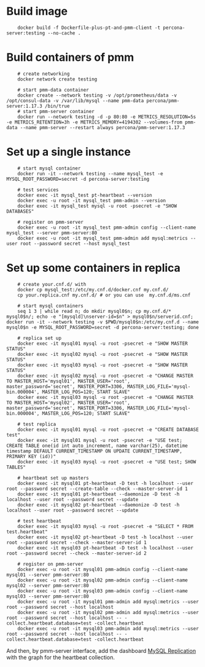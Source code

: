 Build image
===========

        docker build -f Dockerfile-plus-pt-and-pmm-client -t percona-server:testing --no-cache .

Build containers of pmm
=======================

        # create networking
        docker network create testing

        # start pmm-data container
        docker create --network testing -v /opt/prometheus/data -v /opt/consul-data -v /var/lib/mysql --name pmm-data percona/pmm-server:1.17.3 /bin/true
        # start pmm-server container
        docker run --network testing -d -p 80:80 -e METRICS_RESOLUTION=5s -e METRICS_RETENTION=3h -e METRICS_MEMORY=4194302 --volumes-from pmm-data --name pmm-server --restart always percona/pmm-server:1.17.3

Set up a single instance
========================

        # start mysql container
        docker run -it --network testing --name mysql_test -e MYSQL_ROOT_PASSWORD=secret -d percona-server:testing

        # test services
        docker exec -it mysql_test pt-heartbeat --version
        docker exec -u root -it mysql_test pmm-admin --version
        docker exec -it mysql_test mysql -u root -psecret -e "SHOW DATABASES"

        # register on pmm-server
        docker exec -u root -it mysql_test pmm-admin config --client-name mysql_test --server pmm-server:80
        docker exec -u root -it mysql_test pmm-admin add mysql:metrics --user root --password secret --host mysql_test

Set up some containers in replica
=================================

        # create your.cnf.d/ with
        docker cp mysql_test:/etc/my.cnf.d/docker.cnf my.cnf.d/
        cp your.replica.cnf my.cnf.d/ # or you can use  my.cnf.d/ms.cnf

        # start mysql containers
        seq 1 3 | while read n; do mkdir mysql0$n; cp my.cnf.d/* mysql0$n/; echo -e "[mysqld]\nserver-id=$n" > mysql0$n/serverid.cnf; docker run -it --network testing -v $PWD/mysql0$n:/etc/my.cnf.d --name mysql0$n -e MYSQL_ROOT_PASSWORD=secret -d percona-server:testing; done

        # replica set up
        docker exec -it mysql01 mysql -u root -psecret -e "SHOW MASTER STATUS"
        docker exec -it mysql02 mysql -u root -psecret -e "SHOW MASTER STATUS"
        docker exec -it mysql03 mysql -u root -psecret -e "SHOW MASTER STATUS"
        docker exec -it mysql02 mysql -u root -psecret -e "CHANGE MASTER TO MASTER_HOST='mysql01', MASTER_USER='root', master_password='secret', MASTER_PORT=3306, MASTER_LOG_FILE='mysql-bin.000004', MASTER_LOG_POS=120; START SLAVE"
        docker exec -it mysql03 mysql -u root -psecret -e "CHANGE MASTER TO MASTER_HOST='mysql02', MASTER_USER='root', master_password='secret', MASTER_PORT=3306, MASTER_LOG_FILE='mysql-bin.000004', MASTER_LOG_POS=120; START SLAVE"

        # test replica
        docker exec -it mysql01 mysql -u root -psecret -e "CREATE DATABASE test"
        docker exec -it mysql01 mysql -u root -psecret -e "USE test; CREATE TABLE one(id int auto_increment, name varchar(25), datetime timestamp DEFAULT CURRENT_TIMESTAMP ON UPDATE CURRENT_TIMESTAMP, PRIMARY KEY (id))"
        docker exec -it mysql03 mysql -u root -psecret -e "USE test; SHOW TABLES"

        # heartbeat set up masters
        docker exec -it mysql01 pt-heartbeat -D test -h localhost --user root --password secret --create-table --check --master-server-id 1
        docker exec -it mysql01 pt-heartbeat --daemonize -D test -h localhost --user root --password secret --update
        docker exec -it mysql02 pt-heartbeat --daemonize -D test -h localhost --user root --password secret --update
        
        # test heartbeat
        docker exec -it mysql03 mysql -u root -psecret -e "SELECT * FROM test.heartbeat"
        docker exec -it mysql02 pt-heartbeat -D test -h localhost --user root --password secret --check --master-server-id 1
        docker exec -it mysql03 pt-heartbeat -D test -h localhost --user root --password secret --check --master-server-id 2

        # register on pmm-server
        docker exec -u root -it mysql01 pmm-admin config --client-name mysql01 --server pmm-server:80
        docker exec -u root -it mysql02 pmm-admin config --client-name mysql02 --server pmm-server:80
        docker exec -u root -it mysql03 pmm-admin config --client-name mysql03 --server pmm-server:80
        docker exec -u root -it mysql01 pmm-admin add mysql:metrics --user root --password secret --host localhost
        docker exec -u root -it mysql02 pmm-admin add mysql:metrics --user root --password secret --host localhost -- -collect.heartbeat.database=test -collect.heartbeat
        docker exec -u root -it mysql03 pmm-admin add mysql:metrics --user root --password secret --host localhost -- -collect.heartbeat.database=test -collect.heartbeat

And then, by pmm-server interface, add the dashboard [MySQL Replication](https://github.com/percona/grafana-dashboards/blob/master/dashboards/MySQL_Replication.json) with the graph for the heartbeat collection.
